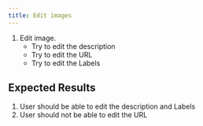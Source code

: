 ```yaml
---
title: Edit images	
---
```

1. Edit image.
    - Try to edit the description
    - Try to edit the URL
    - Try to edit the Labels

## Expected Results
1. User should be able to edit the description and Labels
1. User should not be able to edit the URL